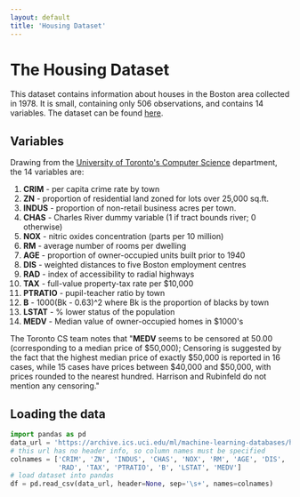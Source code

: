 ```yaml
---
layout: default
title: 'Housing Dataset'
---
```


# The Housing Dataset

This dataset contains information about houses in the Boston area collected in 1978. It is small, containing only 506 observations, and contains 14 variables. The dataset can be found [here](https://archive.ics.uci.edu/ml/machine-learning-databases/housing/housing.data).

## Variables

Drawing from the [University of Toronto's Computer Science](http://www.cs.toronto.edu/~delve/data/boston/bostonDetail.html) department, the 14 variables are:

1. **CRIM** - per capita crime rate by town
2. **ZN** - proportion of residential land zoned for lots over 25,000 sq.ft.
3. **INDUS** - proportion of non-retail business acres per town.
4. **CHAS** - Charles River dummy variable (1 if tract bounds river; 0 otherwise)
5. **NOX** - nitric oxides concentration (parts per 10 million)
6. **RM** - average number of rooms per dwelling
7. **AGE** - proportion of owner-occupied units built prior to 1940
8. **DIS** - weighted distances to five Boston employment centres
9. **RAD** - index of accessibility to radial highways
10. **TAX** - full-value property-tax rate per $10,000
11. **PTRATIO** - pupil-teacher ratio by town
12. **B** - 1000(Bk - 0.63)^2 where Bk is the proportion of blacks by town
13. **LSTAT** - % lower status of the population
14. **MEDV** - Median value of owner-occupied homes in $1000's

The Toronto CS team notes that "**MEDV** seems to be censored at 50.00 (corresponding to a median price of $50,000); Censoring is suggested by the fact that the highest median price of exactly $50,000 is reported in 16 cases, while 15 cases have prices between $40,000 and $50,000, with prices rounded to the nearest hundred. Harrison and Rubinfeld do not mention any censoring."

## Loading the data

``` python
import pandas as pd
data_url = 'https://archive.ics.uci.edu/ml/machine-learning-databases/housing/housing.data'
# this url has no header info, so column names must be specified
colnames = ['CRIM', 'ZN', 'INDUS', 'CHAS', 'NOX', 'RM', 'AGE', 'DIS',
            'RAD', 'TAX', 'PTRATIO', 'B', 'LSTAT', 'MEDV']
# load dataset into pandas
df = pd.read_csv(data_url, header=None, sep='\s+', names=colnames)
```
